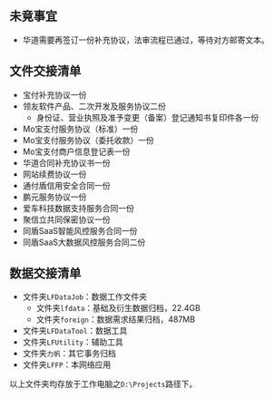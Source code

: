 ## 未竟事宜

- 华道需要再签订一份补充协议，法审流程已通过，等待对方邮寄文本。

## 文件交接清单

- 宝付补充协议一份
- 领友软件产品、二次开发及服务协议二份
    - 身份证、营业执照及准予变更（备案）登记通知书复印件各一份
- Mo宝支付服务协议（标准）一份
- Mo宝支付服务协议（委托收款）一份
- Mo宝支付商户信息登记表一份
- 华道合同补充协议书一份
- 网站续费协议一份
- 通付盾信用安全合同一份
- 鹏元服务协议一份
- 爱车科技数据支持服务合同一份
- 聚信立共同保密协议一份
- 同盾SaaS智能风控服务合同一份
- 同盾SaaS大数据风控服务合同二份

## 数据交接清单

- 文件夹``LFDataJob``：数据工作文件夹
    - 文件夹``lfdata``：基础及衍生数据归档，22.4GB
    - 文件夹``foreign``：数据需求结果归档，487MB
- 文件夹``LFDataTool``：数据工具
- 文件夹``LFUtility``：辅助工具
- 文件夹``力帆``：其它事务归档
- 文件夹``LFFP``：本网络应用

以上文件夹均存放于工作电脑之``D:\Projects``路径下。
